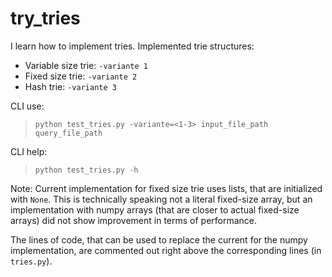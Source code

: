 # try_tries
I learn how to implement tries. Implemented trie structures:
- Variable size trie: `-variante 1`
- Fixed size trie: `-variante 2`
- Hash trie: `-variante 3`

CLI use:

>`python test_tries.py -variante=<1-3> input_file_path query_file_path`

CLI help:

> `python test_tries.py -h`

Note: Current implementation for fixed size trie uses lists, that are initialized with `None`. This is technically speaking not a literal fixed-size array, but an implementation with numpy arrays (that are closer to actual fixed-size arrays) did not show improvement in terms of performance.

The lines of code, that can be used to replace the current for the numpy implementation, are commented out right above the corresponding lines (in `tries.py`).
